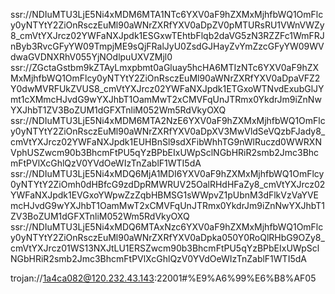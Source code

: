 ssr://NDIuMTU3LjE5Ni4xMDM6MTA1NTc6YXV0aF9hZXMxMjhfbWQ1OmFlcy0yNTYtY2ZiOnRsczEuMl90aWNrZXRfYXV0aDpZV0pMTURsRU1VWnVWZy8_cmVtYXJrcz02YWFaNXJpdk1ESGxwTEhtbFlqb2daVG5zN3RZZFc1WmFRJnByb3RvcGFyYW09TmpjME9sQjFRalJyU0ZsdGJHayZvYmZzcGFyYW09WVdwaGVDNXRhV055YjNOdlpuUXVZMjl0
ssr://ZGctaGstbm9kZTAyLmxpbmt0aGluay5hcHA6MTIzNTc6YXV0aF9hZXMxMjhfbWQ1OmFlcy0yNTYtY2ZiOnRsczEuMl90aWNrZXRfYXV0aDpaVFZ2Y0dwMVRFUkZVUS8_cmVtYXJrcz02YWFaNXJpdk1ETGxoWTNvdExubGlJYmt1cXMmcHJvdG9wYXJhbT1OamMwT2xCMVFqUnJTRmx0YkdrJm9iZnNwYXJhbT1ZV3BoZUM1dGFXTnliM052Wm5RdVkyOXQ
ssr://NDIuMTU3LjE5Ni4xMDM6MTA2NzE6YXV0aF9hZXMxMjhfbWQ1OmFlcy0yNTYtY2ZiOnRsczEuMl90aWNrZXRfYXV0aDpXV3MwVldSeVQzbFJady8_cmVtYXJrcz02YWFaNXJpdk1EUHBnSl9sdXFibWhhTG9nWlRuczd0WWRXNVphUSZwcm90b3BhcmFtPU5qYzBPbEIxUWpSclNGbHRiR2smb2Jmc3BhcmFtPVlXcGhlQzV0YVdOeWIzTnZablF1WTI5dA
ssr://NDIuMTU3LjE5Ni4xMDQ6MjA1MDI6YXV0aF9hZXMxMjhfbWQ1OmFlcy0yNTYtY2ZiOmh0dHBfcG9zdDpRMWRUV25OalRHdHFaZy8_cmVtYXJrcz02YWFaNXJpdk1EVGxoYWpwZzZqbHBMSG1sWWpvZ1pUbnM3dFlkVzVaYVEmcHJvdG9wYXJhbT1OamMwT2xCMVFqUnJTRmx0YkdrJm9iZnNwYXJhbT1ZV3BoZUM1dGFXTnliM052Wm5RdVkyOXQ
ssr://NDIuMTU3LjE5Ni4xMDQ6MTAxNzc6YXV0aF9hZXMxMjhfbWQ1OmFlcy0yNTYtY2ZiOnRsczEuMl90aWNrZXRfYXV0aDpka050Y0RoQlRHbG9OZy8_cmVtYXJrcz01WS13NXJtLU1ERSZwcm90b3BhcmFtPU5qYzBPbEIxUWpSclNGbHRiR2smb2Jmc3BhcmFtPVlXcGhlQzV0YVdOeWIzTnZablF1WTI5dA

trojan://1a4ca082@120.232.43.143:22001#%E9%A6%99%E6%B8%AF05
